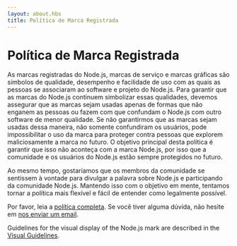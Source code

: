 ```yaml
---
layout: about.hbs
title: Política de Marca Registrada
---
```


# Política de Marca Registrada

As marcas registradas do Node.js, marcas de serviço e marcas gráficas são símbolos de qualidade, desempenho e facilidade de uso com as quais as pessoas se associaram ao software e projeto do Node.js. Para garantir que as marcas do Node.js continuem simbolizar essas qualidades, devemos assegurar que as marcas sejam usadas apenas de formas que não enganem as pessoas ou fazem com que confundam o Node.js com outro software de menor qualidade. Se não garantirmos que as marcas sejam usadas dessa maneira, não somente confundiram os usuários, pode impossibilitar o uso da marca para proteger contra pessoas que explorem maliciosamente a marca no futuro. O objetivo principal desta política é garantir que isso não aconteça com a marca Node.js, por isso que a comunidade e os usuários do Node.js estão sempre protegidos no futuro.

Ao mesmo tempo, gostaríamos que os membros da comunidade se sentissem à vontade para divulgar a palavra sobre Node.js e participando da comunidade Node.js. Mantendo isso com o objetivo em mente, tentamos tornar a política mais flexível e fácil de entender como legalmente possível.

Por favor, leia a [política completa](/static/documents/trademark-policy.pdf). Se você tiver alguma dúvida, não hesite em [nos enviar um email](mailto:trademark@nodejs.org).

Guidelines for the visual display of the Node.js mark are described in the [Visual Guidelines](/static/documents/foundation-visual-guidelines.pdf).
